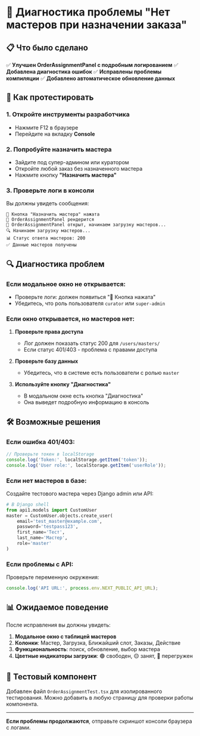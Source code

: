 # 🔧 Диагностика проблемы "Нет мастеров при назначении заказа"

## 📋 Что было сделано

✅ **Улучшен OrderAssignmentPanel с подробным логированием**
✅ **Добавлена диагностика ошибок**
✅ **Исправлены проблемы компиляции** 
✅ **Добавлено автоматическое обновление данных**

## 🧪 Как протестировать

### 1. Откройте инструменты разработчика
- Нажмите F12 в браузере
- Перейдите на вкладку **Console**

### 2. Попробуйте назначить мастера
- Зайдите под супер-админом или куратором
- Откройте любой заказ без назначенного мастера
- Нажмите кнопку **"Назначить мастера"**

### 3. Проверьте логи в консоли
Вы должны увидеть сообщения:
```
🔘 Кнопка "Назначить мастера" нажата
🎨 OrderAssignmentPanel рендерится
🚀 OrderAssignmentPanel открыт, начинаем загрузку мастеров...
🔍 Начинаем загрузку мастеров...
📊 Статус ответа мастеров: 200
✅ Данные мастеров получены
```

## 🔍 Диагностика проблем

### Если модальное окно не открывается:
- Проверьте логи: должен появиться "🔘 Кнопка нажата"
- Убедитесь, что роль пользователя `curator` или `super-admin`

### Если окно открывается, но мастеров нет:
1. **Проверьте права доступа**
   - Лог должен показать статус 200 для `/users/masters/`
   - Если статус 401/403 - проблема с правами доступа

2. **Проверьте базу данных**
   - Убедитесь, что в системе есть пользователи с ролью `master`
   
3. **Используйте кнопку "Диагностика"**
   - В модальном окне есть кнопка "Диагностика"
   - Она выведет подробную информацию в консоль

## 🛠️ Возможные решения

### Если ошибка 401/403:
```javascript
// Проверьте токен в localStorage
console.log('Token:', localStorage.getItem('token'));
console.log('User role:', localStorage.getItem('userRole'));
```

### Если нет мастеров в базе:
Создайте тестового мастера через Django admin или API:
```python
# В Django shell
from api1.models import CustomUser
master = CustomUser.objects.create_user(
    email='test_master@example.com',
    password='testpass123',
    first_name='Тест',
    last_name='Мастер',
    role='master'
)
```

### Если проблемы с API:
Проверьте переменную окружения:
```javascript
console.log('API URL:', process.env.NEXT_PUBLIC_API_URL);
```

## 📊 Ожидаемое поведение

После исправления вы должны увидеть:
1. **Модальное окно с таблицей мастеров**
2. **Колонки**: Мастер, Загрузка, Ближайший слот, Заказы, Действие
3. **Функциональность**: поиск, обновление, выбор мастера
4. **Цветные индикаторы загрузки**: 🟢 свободен, 🟡 занят, 🔴 перегружен

## 🚀 Тестовый компонент

Добавлен файл `OrderAssignmentTest.tsx` для изолированного тестирования.
Можно добавить в любую страницу для проверки работы компонента.

---

**Если проблемы продолжаются**, отправьте скриншот консоли браузера с логами.
